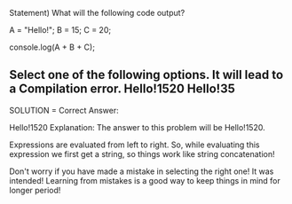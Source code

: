 Statement) What will the following code output?

A = "Hello!";
B = 15;
C = 20;

console.log(A + B + C);

Select one of the following options.
It will lead to a Compilation error.
Hello!1520
Hello!35
----------------------------------
SOLUTION = Correct Answer:

Hello!1520
Explanation:
The answer to this problem will be Hello!1520. 

Expressions are evaluated from left to right. So, while evaluating this expression we first get a string, so things work like string concatenation! 

Don't worry if you have made a mistake in selecting the right one! It was intended! Learning from mistakes is a good way to keep things in mind for longer period! 
